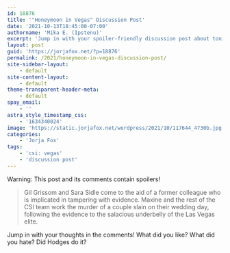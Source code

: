 ```yaml
---
id: 18876
title: '"Honeymoon in Vegas" Discussion Post'
date: '2021-10-13T18:45:00-07:00'
authorname: 'Mika E. (Ipstenu)'
excerpt: 'Jump in with your spoiler-friendly discussion post about tonight''s episode of "CSI: Vegas"'
layout: post
guid: 'https://jorjafox.net/?p=18876'
permalink: /2021/honeymoon-in-vegas-discussion-post/
site-sidebar-layout:
    - default
site-content-layout:
    - default
theme-transparent-header-meta:
    - default
spay_email:
    - ''
astra_style_timestamp_css:
    - '1634340024'
image: 'https://static.jorjafox.net/wordpress/2021/10/117644_4730b.jpg'
categories:
    - 'Jorja Fox'
tags:
    - 'csi: vegas'
    - 'discussion post'
---
```


<div class="wp-block-flfblocks-spoilers flf-spoiler alert alert-danger">Warning: This post and its comments contain spoilers!</div>

<blockquote class="wp-block-quote">Gil Grissom and Sara Sidle come to the aid of a former colleague who is implicated in tampering with evidence. Maxine and the rest of the CSI team work the murder of a couple slain on their wedding day, following the evidence to the salacious underbelly of the Las Vegas elite.</blockquote>

Jump in with your thoughts in the comments! What did you like? What did you hate? Did Hodges do it?
